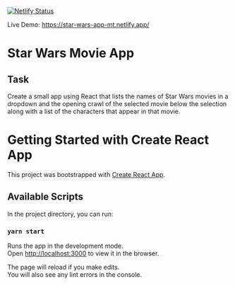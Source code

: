 [![Netlify Status](https://api.netlify.com/api/v1/badges/fcf59b04-9ebe-41b7-a791-a601fac3bb70/deploy-status)](https://app.netlify.com/sites/star-wars-app-mt/deploys)

Live Demo: https://star-wars-app-mt.netlify.app/

# Star Wars Movie App

## Task
Create a small app using React that lists the names of Star Wars movies in a dropdown and the opening crawl of the selected movie below the selection along with a list of the characters that appear in that movie.


# Getting Started with Create React App

This project was bootstrapped with [Create React App](https://github.com/facebook/create-react-app).

## Available Scripts

In the project directory, you can run:

### `yarn start`

Runs the app in the development mode.\
Open [http://localhost:3000](http://localhost:3000) to view it in the browser.

The page will reload if you make edits.\
You will also see any lint errors in the console.
